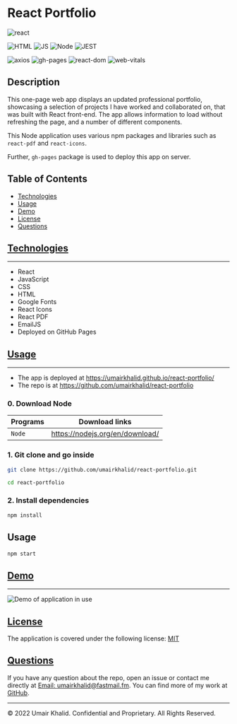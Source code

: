 # React Portfolio

![react](https://img.shields.io/badge/18.2.0-0?label=react.js&style=for-the-badge&labelColor=orange&color=black)

![HTML](https://img.shields.io/badge/-HTML-orange) ![JS](https://img.shields.io/badge/-JS-yellow) ![Node](https://img.shields.io/badge/-Node-darkgreen)
![JEST](https://img.shields.io/badge/-JEST-darkred)

![axios](https://img.shields.io/badge/0.27.2-0?label=axios&style=flat-square&labelColor=yellow&color=black) ![gh-pages](https://img.shields.io/badge/4.0.0-0?label=gh-pages&style=flat-square&labelColor=darkred&color=black) ![react-dom](https://img.shields.io/badge/18.2.0-0?label=react-dom&style=flat-square&labelColor=darkgreen&color=black) ![web-vitals](https://img.shields.io/badge/2.1.4-0?label=web-vitals&style=flat-square&labelColor=darkblue&color=black)

## Description

This one-page web app displays an updated professional portfolio, showcasing a selection of projects I have worked and collaborated on, that was built with React front-end. The app allows information to load without refreshing the page, and a number of different components.

This Node application uses various npm packages and libraries such as `react-pdf` and `react-icons`.

Further, `gh-pages` package is used to deploy this app on server.

## Table of Contents

- [Technologies](#technologies)
- [Usage](#usage)
- [Demo](#demo)
- [License](#license)
- [Questions](#questions)

## [Technologies](#table-of-contents)
---

- React
- JavaScript
- CSS
- HTML
- Google Fonts
- React Icons
- React PDF
- EmailJS
- Deployed on GitHub Pages

## [Usage](#table-of-contents)
---

- The app is deployed at https://umairkhalid.github.io/react-portfolio/
- The repo is at https://github.com/umairkhalid/react-portfolio

### 0. Download Node

| Programs | Download links                  |
| -------- | ------------------------------- |
| `Node`   | https://nodejs.org/en/download/ |

### 1. Git clone and go inside

```sh
git clone https://github.com/umairkhalid/react-portfolio.git

cd react-portfolio
```

### 2. Install dependencies

```sh
npm install
```

## Usage

```sh
npm start
```

## [Demo](#table-of-contents)
---

![Demo of application in use](/src/assets/images/app_demo.gif)

## [License](#table-of-contents)

The application is covered under the following license: [MIT](https://choosealicense.com/licenses/mit/)

## [Questions](#table-of-contents)

If you have any question about the repo, open an issue or contact me directly at [Email: umairkhalid@fastmail.fm](mailto:umairkhalid@fastmail.fm).
You can find more of my work at [GitHub](https://github.com/umairkhalid).

---
© 2022 Umair Khalid. Confidential and Proprietary. All Rights Reserved.